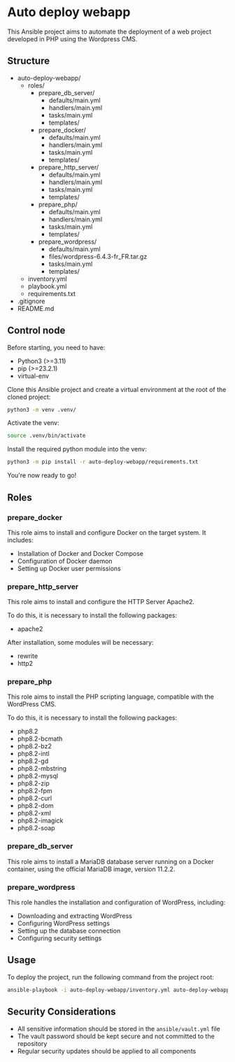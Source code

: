 # Auto deploy webapp

This Ansible project aims to automate the deployment of a web project developed in PHP using the Wordpress CMS.

## Structure

- auto-deploy-webapp/
    - roles/
        - prepare_db_server/
            - defaults/main.yml
            - handlers/main.yml
            - tasks/main.yml
            - templates/
        - prepare_docker/
            - defaults/main.yml
            - handlers/main.yml
            - tasks/main.yml
            - templates/
        - prepare_http_server/
            - defaults/main.yml
            - handlers/main.yml
            - tasks/main.yml
            - templates/
        - prepare_php/
            - defaults/main.yml
            - handlers/main.yml
            - tasks/main.yml
            - templates/
        - prepare_wordpress/
            - defaults/main.yml
            - files/wordpress-6.4.3-fr_FR.tar.gz
            - tasks/main.yml
            - templates/
    - inventory.yml
    - playbook.yml
    - requirements.txt
- .gitignore
- README.md

## Control node

Before starting, you need to have:

- Python3 (>=3.11)
- pip (>=23.2.1)
- virtual-env

Clone this Ansible project and create a virtual environment at the root of the cloned project:

```bash
python3 -m venv .venv/
```

Activate the venv:

```bash
source .venv/bin/activate
```

Install the required python module into the venv:

```bash
python3 -m pip install -r auto-deploy-webapp/requirements.txt
```

You're now ready to go!

## Roles

### prepare_docker

This role aims to install and configure Docker on the target system. It includes:
- Installation of Docker and Docker Compose
- Configuration of Docker daemon
- Setting up Docker user permissions

### prepare_http_server

This role aims to install and configure the HTTP Server Apache2.

To do this, it is necessary to install the following packages:
- apache2

After installation, some modules will be necessary:
- rewrite
- http2

### prepare_php

This role aims to install the PHP scripting language, compatible with the WordPress CMS.

To do this, it is necessary to install the following packages:
- php8.2
- php8.2-bcmath
- php8.2-bz2
- php8.2-intl
- php8.2-gd
- php8.2-mbstring
- php8.2-mysql
- php8.2-zip
- php8.2-fpm
- php8.2-curl
- php8.2-dom
- php8.2-xml
- php8.2-imagick
- php8.2-soap

### prepare_db_server

This role aims to install a MariaDB database server running on a Docker container, using the official MariaDB image, version 11.2.2.

### prepare_wordpress

This role handles the installation and configuration of WordPress, including:
- Downloading and extracting WordPress
- Configuring WordPress settings
- Setting up the database connection
- Configuring security settings

## Usage

To deploy the project, run the following command from the project root:

```bash
ansible-playbook -i auto-deploy-webapp/inventory.yml auto-deploy-webapp/playbook.yml
```

## Security Considerations

- All sensitive information should be stored in the `ansible/vault.yml` file
- The vault password should be kept secure and not committed to the repository
- Regular security updates should be applied to all components
